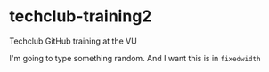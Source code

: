 # techclub-training2
Techclub GitHub training at the VU

I'm going to type something random. And I want this is in `fixedwidth`
